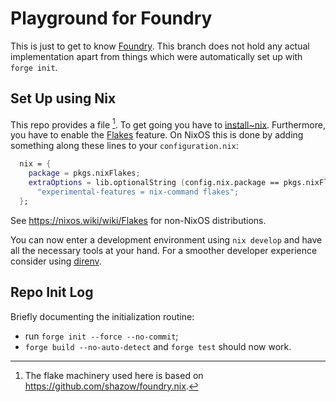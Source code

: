 # Playground for Foundry #

This is just to get to know [Foundry](https://book.getfoundry.sh/projects/dependencies). This branch
does not hold any actual implementation apart from things which were automatically set up with
`forge init`.

## Set Up using Nix ##

This repo provides a [](./flake.nix) file [^1]. To get going you have to
[install~nix](https://nixos.org/manual/nix/stable/installation/installing-binary.html). Furthermore,
you have to enable the [Flakes](https://nixos.wiki/wiki/Flakes) feature. On NixOS this is done by
adding something along these lines to your `configuration.nix`:
``` nix
  nix = {
    package = pkgs.nixFlakes;
    extraOptions = lib.optionalString (config.nix.package == pkgs.nixFlakes)
      "experimental-features = nix-command flakes";
  };
```
See https://nixos.wiki/wiki/Flakes for non-NixOS distributions.

You can now enter a development environment using `nix develop` and have all the necessary tools at
your hand. For a smoother developer experience consider using [direnv](https://direnv.net/).

## Repo Init Log ##

Briefly documenting the initialization routine:
+ run `forge init --force --no-commit`;
+ `forge build --no-auto-detect` and `forge test` should now work.

[^1]: The flake machinery used here is based on https://github.com/shazow/foundry.nix.
